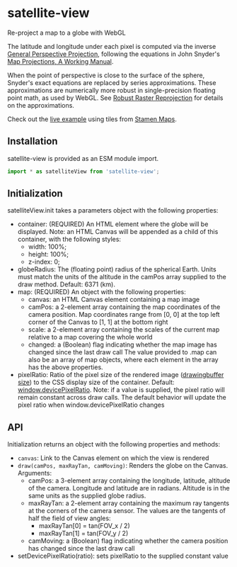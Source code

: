 # satellite-view

Re-project a map to a globe with WebGL

The latitude and longitude under each pixel is computed via the inverse
[General Perspective Projection](https://en.wikipedia.org/wiki/General_Perspective_projection), 
following the equations in John Snyder's
[Map Projections, A Working Manual](https://pubs.usgs.gov/pp/1395/report.pdf).

When the point of perspective is close to the surface of the sphere, Snyder's
exact equations are replaced by series approximations. These approximations
are numerically more robust in single-precision floating point math, as used
by WebGL. See 
[Robust Raster Reprojection](https://observablehq.com/@jjhembd/robust-raster-reprojection)
for details on the approximations.

Check out the 
[live example](https://globeletjs.github.io/satellite-view/examples/stamen/index.html)
using tiles from [Stamen Maps](http://maps.stamen.com).

## Installation
satellite-view is provided as an ESM module import.
```javascript
import * as satelliteView from 'satellite-view';
```

## Initialization
satelliteView.init takes a parameters object with the following properties:
- container: (REQUIRED) An HTML element where the globe will be displayed. 
  Note: an HTML Canvas will be appended as a child of this container, with the 
  following styles:
  - width: 100%;
  - height: 100%;
  - z-index: 0;
- globeRadius: The (floating point) radius of the spherical Earth. Units must
  match the units of the altitude in the camPos array supplied to the draw
  method. Default: 6371 (km).
- map: (REQUIRED) An object with the following properties:
  - canvas: an HTML Canvas element containing a map image
  - camPos: a 2-element array containing the map coordinates of the camera
    position. Map coordinates range from [0, 0] at the top left corner of the
    Canvas to [1, 1] at the bottom right
  - scale: a 2-element array containing the scales of the current map relative
    to a map covering the whole world
  - changed: a (Boolean) flag indicating whether the map image has changed
    since the last draw call
  The value provided to .map can also be an array of map objects, where each
  element in the array has the above properties.
- pixelRatio: Ratio of the pixel size of the rendered image ([drawingbuffer
  size]) to the CSS display size of the container. Default:
  [window.devicePixelRatio]. Note: if a value is supplied, the pixel ratio
  will remain constant across draw calls. The default behavior will update
  the pixel ratio when window.devicePixelRatio changes

[drawingbuffer size]: https://developer.mozilla.org/en-US/docs/Web/API/WebGLRenderingContext/drawingBufferWidth
[window.devicePixelRatio]: https://developer.mozilla.org/en-US/docs/Web/API/Window/devicePixelRatio

## API
Initialization returns an object with the following properties and methods:
- `canvas`: Link to the Canvas element on which the view is rendered
- `draw(camPos, maxRayTan, camMoving)`: Renders the globe on the Canvas. 
  Arguments:
  - camPos: a 3-element array containing the longitude, latitude, altitude of
    the camera. Longitude and latitude are in radians. Altitude is in the same
    units as the supplied globe radius.
  - maxRayTan: a 2-element array containing the maximum ray tangents at the
    corners of the camera sensor. The values are the tangents of half the field
    of view angles:
      - maxRayTan[0] = tan(FOV_x / 2)
      - maxRayTan[1] = tan(FOV_y / 2)
  - camMoving: a (Boolean) flag indicating whether the camera position has
    changed since the last draw call
- setDevicePixelRatio(ratio): sets pixelRatio to the supplied constant value
